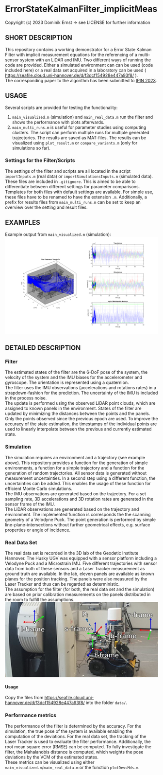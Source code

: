 # ErrorStateKalmanFilter_implicitMeas

Copyright (c) 2023 Dominik Ernst -> see LICENSE for further information

## SHORT DESCRIPTION

This repository contains a working demonstrator for a Error State Kalman Filter with implicit measurement equations for the referencing of a multi-sensor system with an LiDAR and IMU. Two different ways of running the code are provided. Either a simulated environment can can be used (code included here) or a real data set acquired in a laboratory can be used ( https://seafile.cloud.uni-hannover.de/d/f3dcf154928e447a93f8/ ).  
The corresponding paper to the algorithm has been submitted to [IPIN 2023](ipin2023.com).

## USAGE

Several scripts are provided for testing the functionality:
1. `main_visualized.m` (simulation) and `main_real_data.m` run the filter and shows the performance with plots afterwards.
2. `main_multi_runs.m` is useful for parameter studies using computing clusters. The script can perform multiple runs for multiple generated trajectories. The results are saved as MAT-files. The results can be visualized using `plot_result.m` or `compare_variants.m` (only for simulations so far).

### Settings for the Filter/Scripts

The settings of the filter and scripts are all located in the script `importInputs.m` (real data) or `importSimulationsInputs.m` (simulated data). These files are included in `.gitignore`. This is aimed to be able to differentiate between different settings for parameter comparisons. Templates for both files with default settings are available. For simple use, these files have to be renamed to have the extension `.m`. Additionally, a prefix for results files from `main_multi_runs.m` can be set to keep an overview over the setting and result files.

## EXAMPLES

Example output from `main_visualized.m` (simulation):
![](img/example_1.png)

## DETAILED DESCRIPTION

### Filter

The estimated states of the filter are the 6-DoF pose of the system, the velocity of the system and the IMU biases for the accelerometer and gyroscope. The orientation is represented using a quaternion.  
The filter uses the IMU observations (accelerations and rotations rates) in a strapdown-fashion for the prediction. The uncertainty of the IMU is included in the process noise.  
The update is performed using the observed LiDAR point clouds, which are assigned to known panels in the environment. States of the filter are updated by minimizing the distances between the points and the panels. Only the points observed since the previous epoch are used. To improve the accuracy of the state estimation, the timestamps of the individual points are used to linearly interpolate between the previous and currently estimated state.

### Simulation

The simulation requires an environment and a trajectory (see example above). This repository provides a function for the generation of simple environments, a function for a simple trajectory and a function for the generation of random trajectories. All sensor data is generated without measurement uncertainties. In a second step using a different function, the uncertainties can be added. This enables the usage of these function for efficient Monte Carlo simulations.  
The IMU observations are generated based on the trajectory. For a set sampling rate, 3D accelerations and 3D rotation rates are generated in the sensor frame of the IMU.  
The LiDAR observations are generated based on the trajectory and environment. The implemented function is corresponds the the scanning geometry of a Velodyne Puck. The point generation is performed by simple line-plane-intersections without further geometrical effects, e.g. surface properties or angle of incidence.

### Real Data Set

The real data set is recorded in the 3D lab of the Geodetic Institute Hannover. The Husky UGV was equipped with a sensor platform including a Velodyne Puck and a Microstrain IMU. Five different trajectories with sensor data from both of these sensors and a Laser Tracker measurement as ground truth are available. In the lab, eleven panels are available as known planes for the position tracking. The panels were also measured by the Laser Tracker and thus can be regarded as deterministic.  
The assumption for the filter (for both, the real data set and the simulation) are based on prior calibration measurements on the panels distributed in the room to fulfill the assumptions.
![](img/Overview_real_data_set.jpg)

#### Usage
Copy the files from https://seafile.cloud.uni-hannover.de/d/f3dcf154928e447a93f8/ into the folder `data/`.

### Performance metrics

The performance of the filter is determined by the accuracy. For the simulation, the true pose of the system is available enabling the computation of the deviations. For the real data set, the tracking of the Laser Tracker is used to evaluate the filter performance. Additionally, the root mean square error (RMSE) can be computed. To fully investigate the filter, the Mahalanobis distance is computed, which weights the pose deviations by the VCM of the estimated states.  
These metrics can be visualized using either `main_visualized.m`/`main_real_data.m` or the function `plotDevsMds.m`.
